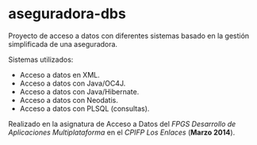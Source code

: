 # aseguradora-dbs
Proyecto de acceso a datos con diferentes sistemas basado en la gestión simplificada de una aseguradora.

Sistemas utilizados:
- Acceso a datos en XML.
- Acceso a datos con Java/OC4J.
- Acceso a datos con Java/Hibernate.
- Acceso a datos con Neodatis.
- Acceso a datos con PLSQL (consultas).

Realizado en la asignatura de Acceso a Datos del *FPGS Desarrollo de Aplicaciones Multiplataforma* en el *CPIFP Los Enlaces* (**Marzo 2014**).
